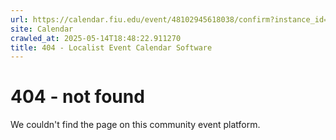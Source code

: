 ```yaml
---
url: https://calendar.fiu.edu/event/48102945618038/confirm?instance_id=48102945649803&return=https%3A%2F%2Fcalendar.fiu.edu%2Fcalendar%3Fevent_types%255B%255D%3D127602
site: Calendar
crawled_at: 2025-05-14T18:48:22.911270
title: 404 - Localist Event Calendar Software
---
```


# 404 - not found
We couldn't find the page on this community event platform.
